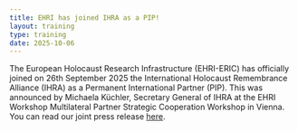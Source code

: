 ```yaml
---
title: EHRI has joined IHRA as a PIP!
layout: training
type: training
date: 2025-10-06
---
```


The European Holocaust Research Infrastructure (EHRI-ERIC) has officially joined on 26th September 2025 the International Holocaust Remembrance Alliance (IHRA) as a Permanent International Partner (PIP). This was announced by Michaela Küchler, Secretary General of IHRA at the EHRI Workshop Multilateral Partner Strategic Cooperation Workshop in Vienna.
 
You can read our joint press release [here](https://www.ehri-project.eu/ehri-eric-joins-ihra-as-permanent-international-partner).
